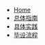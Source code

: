 

<!-- docs/_sidebar.md -->
* [Home](/)
* [总体指南](/zh-cn/tutorial.md "The  guide of ChatGPT Undergraduate Writing")
* [具体实践](/zh-cn/generatingpaper.md "The  guide of ChatGPT Undergraduate Writing")
* [毕设流程](/zh-cn/otherstages.md "The  guide of ChatGPT Undergraduate Writing")